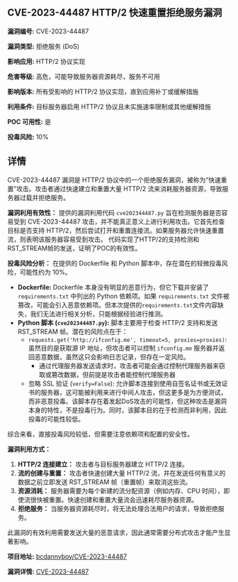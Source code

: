 ## CVE-2023-44487 HTTP/2 快速重置拒绝服务漏洞

**漏洞编号:** CVE-2023-44487

**漏洞类型:** 拒绝服务 (DoS)

**影响应用:** HTTP/2 协议实现

**危害等级:** 高危，可能导致服务器资源耗尽，服务不可用

**影响版本:** 所有受影响的 HTTP/2 协议实现，直到应用补丁或缓解措施

**利用条件:** 目标服务器启用 HTTP/2 协议且未实施速率限制或其他缓解措施

**POC 可用性:** 是

**投毒风险:** 10%

## 详情

CVE-2023-44487 漏洞是 HTTP/2 协议中的一个拒绝服务漏洞，被称为“快速重置”攻击。攻击者通过快速建立和重置大量 HTTP/2 流来消耗服务器资源，导致服务器过载并拒绝服务。 

**漏洞利用有效性：**
提供的漏洞利用代码 `cve202344487.py` 旨在检测服务器是否容易受到 CVE-2023-44487 攻击，并不能真正意义上进行利用攻击。它首先检查目标是否支持 HTTP/2，然后尝试打开和重置连接流。如果服务器允许快速重置流，则表明该服务器容易受到攻击。 代码实现了HTTP/2的支持检测和RST_STREAM帧的发送，证明了POC的有效性。

**投毒风险分析：**
在提供的 Dockerfile 和 Python 脚本中，存在潜在的轻微投毒风险，可能性约为 10%。

*   **Dockerfile:**  Dockerfile 本身没有明显的恶意行为，但它下载并安装了 `requirements.txt` 中列出的 Python 依赖项。如果 `requirements.txt` 文件被篡改，可能会引入恶意依赖项。但本次提供的`requirements.txt`文件内容缺失，我们无法进行相关分析，只能根据经验进行推测。 
*   **Python 脚本 (`cve202344487.py`):** 脚本主要用于检查 HTTP/2 支持和发送 RST_STREAM 帧。潜在的风险点在于：
    *   `requests.get('http://ifconfig.me', timeout=5, proxies=proxies)`:  虽然目的是获取源 IP 地址，但攻击者可以控制 `ifconfig.me` 服务器并返回恶意数据，虽然这只会影响日志记录，但存在一定风险。
        *   通过代理服务器发送请求时，攻击者可能会通过控制代理服务器来窃取或篡改数据，但前提是攻击者能控制代理服务器
    *   忽略 SSL 验证 (`verify=False`): 允许脚本连接到使用自签名证书或无效证书的服务器，这可能被利用来进行中间人攻击，但这更多是为方便测试，而非恶意投毒。该脚本存在着发起DoS攻击的可能性，但这种攻击是漏洞本身的特性，不是投毒行为。同时，该脚本目的在于检测而非利用，因此投毒的可能性较低。

综合来看，直接投毒风险较低，但需要注意依赖项和配置的安全性。

**漏洞利用方式：**
1.  **HTTP/2 连接建立：** 攻击者与目标服务器建立 HTTP/2 连接。
2.  **流的创建与重置：** 攻击者快速创建大量 HTTP/2 流，并在发送任何有意义的数据之前立即发送 RST_STREAM 帧（重置帧）来取消这些流。
3.  **资源消耗：** 服务器需要为每个新建的流分配资源（例如内存、CPU 时间），即使流很快被重置。快速创建和重置大量流会迅速耗尽服务器资源。
4.  **拒绝服务：** 当服务器资源耗尽时，将无法处理合法用户的请求，导致拒绝服务。

此漏洞的有效利用需要发送大量的恶意请求，因此通常需要分布式攻击才能产生显著影响。

**项目地址:** [bcdannyboy/CVE-2023-44487](https://github.com/bcdannyboy/CVE-2023-44487)

**漏洞详情:** [CVE-2023-44487](https://nvd.nist.gov/vuln/detail/CVE-2023-44487)
